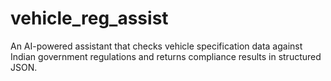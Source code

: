 # vehicle_reg_assist
An AI-powered assistant that checks vehicle specification data against Indian government regulations and returns compliance results in structured JSON.
